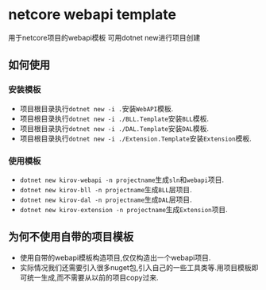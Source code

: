 # netcore webapi template
用于netcore项目的webapi模板 可用dotnet new进行项目创建

## 如何使用
### 安装模板
* 项目根目录执行`dotnet new -i .`安装`WebAPI`模板.
* 项目根目录执行`dotnet new -i ./BLL.Template`安装`BLL`模板.
* 项目根目录执行`dotnet new -i ./DAL.Template`安装`DAL`模板.
* 项目根目录执行`dotnet new -i ./Extension.Template`安装`Extension`模板.
### 使用模板
* `dotnet new kirov-webapi -n projectname`生成`sln`和`webapi`项目.
* `dotnet new kirov-bll -n projectname`生成`BLL`层项目.
* `dotnet new kirov-dal -n projectname`生成`DAL`层项目.
* `dotnet new kirov-extension -n projectname`生成`Extension`项目.

## 为何不使用自带的项目模板
* 使用自带的webapi模板构造项目,仅仅构造出一个webapi项目.
* 实际情况我们还需要引入很多nuget包,引入自己的一些工具类等.用项目模板即可统一生成,而不需要从以前的项目copy过来.
